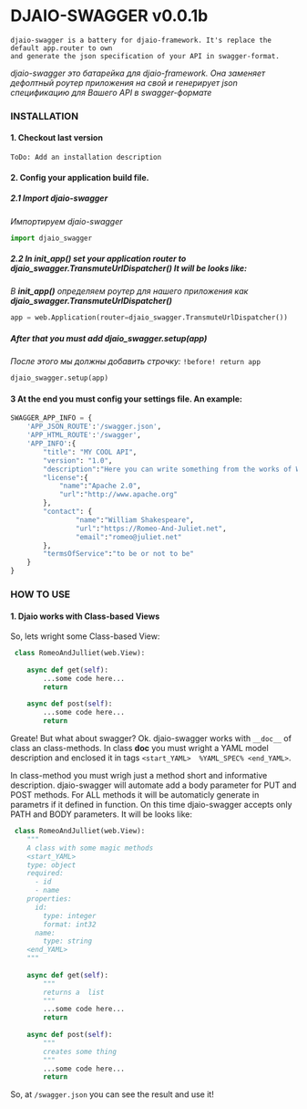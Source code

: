 # DJAIO-SWAGGER v0.0.1b

```
djaio-swagger is a battery for djaio-framework. It's replace the default app.router to own
and generate the json specification of your API in swagger-format.
```
*djaio-swagger это батарейка для djaio-framework. Она заменяет дефолтный роутер приложения
на свой и генерирует json спецификацию для Вашего API в swagger-формате*

### INSTALLATION

#### 1. Checkout last version
```ToDo: Add an installation description```
#### 2. Config your application build file.

##### 2.1 Import djaio-swagger 
*Импортируем djaio-swagger*
``` python
import djaio_swagger
```
##### 2.2 In **init_app()** set your application router to **djaio_swagger.TransmuteUrlDispatcher() It will be looks like:**
*В **init_app()** определяем роутер для нашего приложения как **djaio_swagger.TransmuteUrlDispatcher()***
 ``` python
 app = web.Application(router=djaio_swagger.TransmuteUrlDispatcher())
 ```
##### After that you must add **djaio_swagger.setup(app)**
*После этого мы должны добавить строчку:*
``` !before! return app ```
 ``` python
 djaio_swagger.setup(app)
 ```


#### 3 At the end you must config your settings file. An example:
```python
SWAGGER_APP_INFO = {
    'APP_JSON_ROUTE':'/swagger.json',
    'APP_HTML_ROUTE':'/swagger',
    'APP_INFO':{
        "title": "MY COOL API",
        "version": "1.0",
        "description":"Here you can write something from the works of William Shakespeare.",
        "license":{
            "name":"Apache 2.0",
            "url":"http://www.apache.org"
        },
        "contact": {
                "name":"William Shakespeare",
                "url":"https://Romeo-And-Juliet.net",
                "email":"romeo@juliet.net"
        },
        "termsOfService":"to be or not to be"
    }
}
```


### HOW TO USE

#### 1. Djaio works with Class-based Views
So, lets wright some Class-based View:

``` python
 class RomeoAndJulliet(web.View):
 
    async def get(self):
        ...some code here...
        return
        
    async def post(self):
        ...some code here...
        return
```

Greate! But what about swagger? Ok. djaio-swagger works with ```__doc__``` of class an class-methods. In class __doc__ you must wright a YAML model description and enclosed it in tags ```<start_YAML>  %YAML_SPEC% <end_YAML>```.

In class-method you must wrigh just a method short and informative description.
djaio-swagger will automate add a body parameter for PUT and POST methods. For ALL methods it will be automaticly generate in parametrs if it defined in function. On this time djaio-swagger accepts only PATH and BODY parameters.
It will be looks like:

``` python
 class RomeoAndJulliet(web.View):
    """
    A class with some magic methods
    <start_YAML>
    type: object
    required:
      - id
      - name
    properties:
      id:
        type: integer
        format: int32
      name:
        type: string
    <end_YAML>
    """
    
    async def get(self):
        """
        returns a  list
        """
        ...some code here...
        return
        
    async def post(self):
        """
        creates some thing
        """
        ...some code here...
        return
```

So, at ```/swagger.json``` you can see the result and use it!
 
